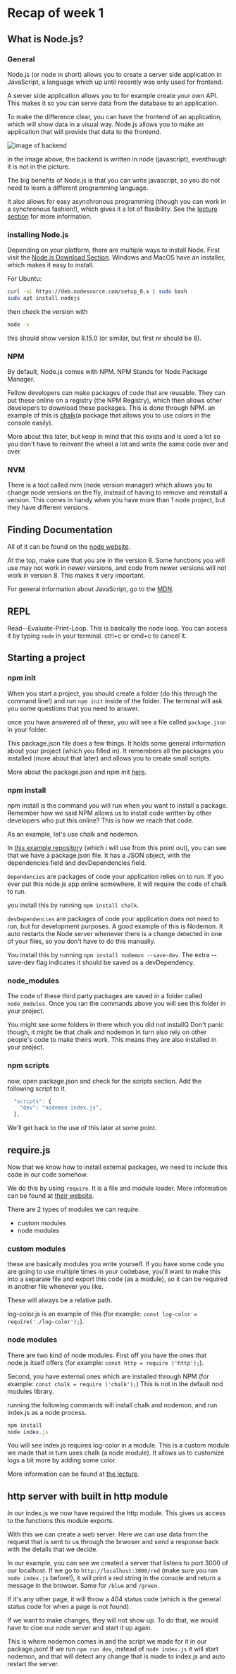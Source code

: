 # Recap of week 1

## What is Node.js?

### General

Node.js (or node in short) allows you to create a server side application in JavaScript, a language which up until recently was only used for frontend.

A server side application allows you to for example create your own API. This makes it so you can serve data from the database to an application.

To make the difference clear, you can have the frontend of an application, which will show data in a visual way. Node.js allows you to make an application that will provide that data to the frontend.

![image of backend](http://felixthea.com/wp-content/uploads/2014/04/Diagram-of-Fullstack.png "title")

in the image above, the backend is written in node (javascript), eventhough it is not in the picture.

The big benefits of Node.js is that you can write javascript, so you do not need to learn a different programming language.

It also allows for easy asynchronous programming (though you can work in a synchronous fashion!), which gives it a lot of flexibility.
See the [lecture section](https://github.com/HackYourFutureBelgium/Node.js/tree/master/week1#what-is-nodejs) for more information.

### installing Node.js

Depending on your platform, there are multiple ways to install Node.
First visit the [Node.js Download Section](https://nodejs.org/en/download/). Windows and MacOS have an installer, which makes it easy to install.

For Ubuntu:

```bash
curl -sL https://deb.nodesource.com/setup_8.x | sudo bash -
sudo apt install nodejs
```

then check the version with

```bash
node -v
```

this should show version 8.15.0 (or similar, but first nr should be 8).

### NPM

By default, Node.js comes with NPM. NPM Stands for Node Package Manager.

Fellow developers can make packages of code that are reusable. They can put these online on a registry (the NPM Registry), which then allows other developers to download these packages. This is done through NPM. an example of this is [chalk](https://www.npmjs.com/package/chalk)(a package that allows you to use colors in the console easily).

More about this later, but keep in mind that this exists and is used a lot so you don't have to reinvent the wheel a lot and write the same code over and over.

### NVM

There is a tool called nvm (node version manager) which allows you to change node versions on the fly, instead of having to remove and reinstall a version. This comes in handy when you have more than 1 node project, but they have different versions.

## Finding Documentation

All of it can be found on the [node website](https://nodejs.org/docs/latest-v8.x/api/documentation.html).

At the top, make sure that you are in the version 8. Some functions you will use may not work in newer versions, and code from newer versions will not work in version 8. This makes it very important.

For general information about JavaScript, go to the [MDN](https://developer.mozilla.org/en-US/docs/Web).

## REPL

Read--Evaluate-Print-Loop. This is basically the node loop. You can access it by typing `node` in your terminal. ctrl+c or cmd+c to cancel it.

## Starting a project

### npm init

When you start a project, you should create a folder (do this through the command line!) and run `npm init` inside of the folder. The terminal will ask you some questions that you need to answer.

once you have answered all of these, you will see a file called `package.json` in your folder.

This package.json file does a few things. It holds some general information about your project (which you filled in). It remembers all the packages you installed (more about that later) and allows you to create small scripts.

More about the package.json and npm init [here](https://github.com/HackYourFutureBelgium/Node.js/tree/master/week1#setting-up-a-nodejs-project-using-npm-init-and-packagejson).

### npm install

npm install is the command you will run when you want to install a package. Remember how we said NPM allows us to install code written by other developers who put this online? This is how we reach that code.

As an example, let's use chalk and nodemon.

In [this example repository](https://github.com/wesobi/HYF-node-example) (which i will use from this point out), you can see that we have a package.json file. It has a JSON object, with the dependencies field and devDependencies field.

`Dependencies` are packages of code your application relies on to run. If you ever put this node.js app online somewhere, it will require the code of chalk to run.

you install this by running `npm install chalk`.

`devDependencies` are packages of code your application does not need to run, but for development purposes. A good example of this is Nodemon. It auto restarts the Node server whenever there is a change detected in one of your files, so you don't have to do this manually.

You install this by running `npm install nodemon --save-dev`. The extra --save-dev flag indicates it should be saved as a devDependency.

### node_modules

The code of these third party packages are saved in a folder called `node_modules`. Once you ran the commands above you will see this folder in your project.

You might see some folders in there which you did not installQ Don't panic though, it might be that chalk and nodemon in turn also rely on other people's code to make theirs work. This means they are also installed in your project.

### npm scripts

now, open package.json and check for the scripts section. Add the following script to it.

```javascript
  "scripts": {
    "dev": "nodemon index.js",
  },
```

We'll get back to the use of this later at some point.

## require.js

Now that we know how to install external packages, we need to include this code in our code somehow.

We do this by using `require`. It is a file and module loader. More information can be found at [their website](https://requirejs.org/).

There are 2 types of modules we can require.

- custom modules
- node modules

### custom modules

these are basically modules you write yourself.
If you have some code you are going to use multiple times in your codebase, you'll want to make this into a separate file and export this code (as a module), so it can be required in another file whenever you like.

These will always be a relative path.

log-color.js is an example of this (for example: `const log-color = require('./log-color');`).

### node modules

There are two kind of node modules. First off you have the ones that node.js itself offers (for example: `const http = require ('http');`).

Second, you have external ones which are installed through NPM (for example: `const chalk = require ('chalk');`) This is not in the default nod modules library.

running the following commands will install chalk and nodemon, and run index.js as a node process.

```javascript
npm install
node index.js
```

You will see index.js requires log-color in a module. This is a custom module we made that in turn uses chalk (a node module). It allows us to customize logs a bit more by adding some color.

More information can be found at [the lecture](https://github.com/HackYourFutureBelgium/Node.js/tree/master/week1#importing-modules-using-require).

## http server with built in http module

In our index.js we now have required the http module. This gives us access to the functions this module exports.

With this we can create a web server. Here we can use data from the request that is sent to us through the brwoser and send a response back with the details that we decide.

In our example, you can see we created a server that listens to port 3000 of our localhost. If we go to `http://localhost:3000/red` (make sure you ran `node index.js` before!), it will print a red string in the console and return a message in the browser. Same for `/blue` and `/green`.

If it's any other page, it will throw a 404 status code (which is the general status code for when a page is not found).

If we want to make changes, they will not show up. To do that, we would have to cloe our node server and start it up again.

This is where nodemon comes in and the script we made for it in our package.json! If we run `npm run dev`, instead of `node index.js` it will start nodemon, and that will detect any change that is made to index.js and auto restart the server.
